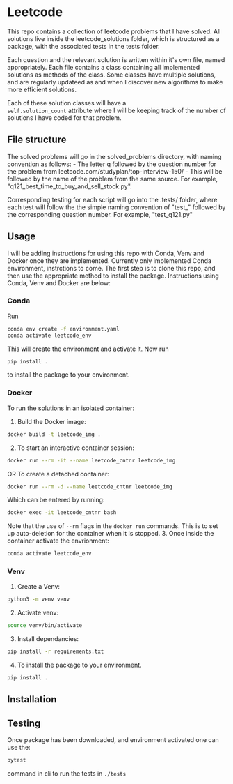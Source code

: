 # Leetcode
This repo contains a collection of leetcode problems that I have solved. 
All solutions live inside the leetcode_solutions folder, which is structured as a package, with the associated tests in the tests folder.  
  
Each question and the relevant solution is written within it's own file, named appropriately. Each file contains a class containing all implemented solutions as methods of the class. Some classes have multiple solutions, and are regularly updateed as and when I discover new algorithms to make more efficient solutions.

Each of these solution classes will have a  
`self.solution_count` attribute where I will be keeping track of the number of solutions I have coded for that problem.

## File structure
The solved problems will go in the solved_problems directory, with naming convention as follows:
    - The letter q followed by the question number for the problem from leetcode.com/studyplan/top-interview-150/
    - This will be followed by the name of the problem from the same source.
For example, "q121_best_time_to_buy_and_sell_stock.py".

Corresponding testing for each script will go into the .tests/ folder, where each test will follow the the simple naming convention of "test_" followed by the corresponding question number.
For example, "test_q121.py"

## Usage
I will be adding instructions for using this repo with Conda, Venv and Docker once they are implemented. Currently only implemented Conda environment, instrctions to come.
The first step is to clone this repo, and then use the appropriate method to install the package. Instructions using Conda, Venv and Docker are below:

### Conda
Run  
```bash
conda env create -f environment.yaml  
conda activate leetcode_env  
```
This will create the environment and activate it. Now run  
```bash
pip install .
```
to install the package to your environment.

### Docker
To run the solutions in an isolated container:

1. Build the Docker image:
```bash
docker build -t leetcode_img .
```
2. To start an interactive container session:
```bash
docker run --rm -it --name leetcode_cntnr leetcode_img
```
OR
To create a detached container:
```bash
docker run --rm -d --name leetcode_cntnr leetcode_img
```
Which can be entered by running:
```bash
docker exec -it leetcode_cntnr bash
```
Note that the use of `--rm` flags in the `docker run` commands. This is to set up auto-deletion for the container when it is stopped.
3. Once inside the container activate the envrionment:
```bash
conda activate leetcode_env
```

### Venv
1. Create a Venv:
```bash
python3 -m venv venv  
```
2. Activate venv:
```bash
source venv/bin/activate  
```
3. Install dependancies:
```bash
pip install -r requirements.txt  
```
4.  To install the package to your environment.
```bash
pip install .  
```


## Installation

## Testing
Once package has been downloaded, and environment activated one can use the:
```bash
pytest
```
command in cli to run the tests in `./tests`